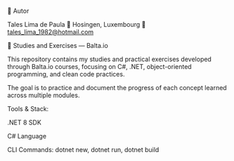 🧾 Autor

Tales Lima de Paula
📍 Hosingen, Luxembourg
📧 tales_lima_1982@hotmail.com

🧠 Studies and Exercises — Balta.io

This repository contains my studies and practical exercises developed through Balta.io
 courses, focusing on C#, .NET, object-oriented programming, and clean code practices.

The goal is to practice and document the progress of each concept learned across multiple modules.

Tools & Stack:

.NET 8 SDK

C# Language


CLI Commands: dotnet new, dotnet run, dotnet build
